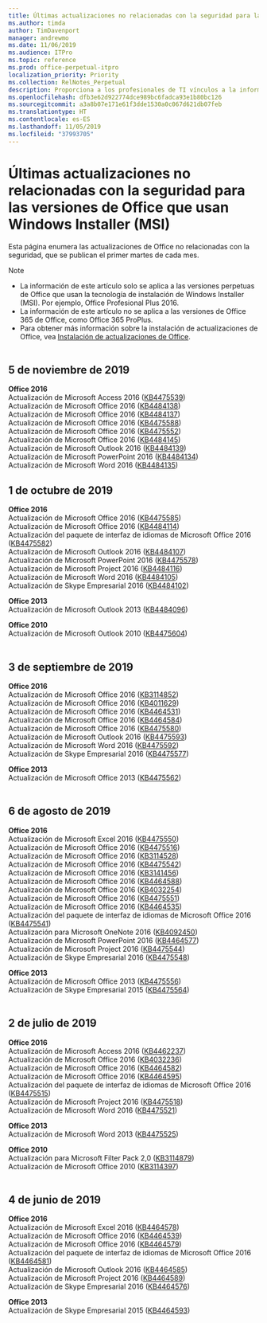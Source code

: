 ```yaml
---
title: Últimas actualizaciones no relacionadas con la seguridad para las versiones de Office que usan Windows Installer (MSI)
ms.author: timda
author: TimDavenport
manager: andrewmo
ms.date: 11/06/2019
ms.audience: ITPro
ms.topic: reference
ms.prod: office-perpetual-itpro
localization_priority: Priority
ms.collection: RelNotes_Perpetual
description: Proporciona a los profesionales de TI vínculos a la información de las últimas actualizaciones no relacionadas con la seguridad de las versiones perpetuas de Office 2016, Office 2013 y Office 2010.
ms.openlocfilehash: dfb3e62d922774dce989bc6fadca93e1b80bc126
ms.sourcegitcommit: a3a8b07e171e61f3dde1530a0c067d621db07feb
ms.translationtype: HT
ms.contentlocale: es-ES
ms.lasthandoff: 11/05/2019
ms.locfileid: "37993705"
---
```

# <a name="latest-non-security-updates-for-versions-of-office-that-use-windows-installer-msi"></a>Últimas actualizaciones no relacionadas con la seguridad para las versiones de Office que usan Windows Installer (MSI)

Esta página enumera las actualizaciones de Office no relacionadas con la seguridad, que se publican el primer martes de cada mes.

> [!NOTE]
> - La información de este artículo solo se aplica a las versiones perpetuas de Office que usan la tecnología de instalación de Windows Installer (MSI). Por ejemplo, Office Profesional Plus 2016.
> - La información de este artículo no se aplica a las versiones de Office 365 de Office, como Office 365 ProPlus.
> - Para obtener más información sobre la instalación de actualizaciones de Office, vea [Instalación de actualizaciones de Office](https://support.office.com/article/2ab296f3-7f03-43a2-8e50-46de917611c5).
<br/><br/>

## <a name="november-5-2019"></a>5 de noviembre de 2019

**Office 2016**<br/>
Actualización de Microsoft Access 2016 ([KB4475539](https://support.microsoft.com/help/4475539)) <br/>
Actualización de Microsoft Office 2016 ([KB4484138](https://support.microsoft.com/help/4484138)) <br/>
Actualización de Microsoft Office 2016 ([KB4484137](https://support.microsoft.com/help/4484137)) <br/>
Actualización de Microsoft Office 2016 ([KB4475588](https://support.microsoft.com/help/4475588)) <br/>
Actualización de Microsoft Office 2016 ([KB4475552](https://support.microsoft.com/help/4475552)) <br/>
Actualización de Microsoft Office 2016 ([KB4484145](https://support.microsoft.com/help/4484145)) <br/>
Actualización de Microsoft Outlook 2016 ([KB4484139](https://support.microsoft.com/help/4484139)) <br/>
Actualización de Microsoft PowerPoint 2016 ([KB4484134](https://support.microsoft.com/help/4484134)) <br/>
Actualización de Microsoft Word 2016 ([KB4484135](https://support.microsoft.com/help/4484135)) <br/>

## <a name="october-1-2019"></a>1 de octubre de 2019

**Office 2016**<br/>
Actualización de Microsoft Office 2016 ([KB4475585](https://support.microsoft.com/help/4475585)) <br/> Actualización de Microsoft Office 2016 ([KB4484114](https://support.microsoft.com/help/4484114)) <br/>
Actualización del paquete de interfaz de idiomas de Microsoft Office 2016 ([KB4475582](https://support.microsoft.com/help/4475582))<br/>
Actualización de Microsoft Outlook 2016 ([KB4484107](https://support.microsoft.com/help/4484107)) <br/>
Actualización de Microsoft PowerPoint 2016 ([KB4475578](https://support.microsoft.com/help/4475578)) <br/>
Actualización de Microsoft Project 2016 ([KB4484116](https://support.microsoft.com/help/4484116)) <br/>
Actualización de Microsoft Word 2016 ([KB4484105](https://support.microsoft.com/help/4484105)) <br/>
Actualización de Skype Empresarial 2016 ([KB4484102](https://support.microsoft.com/help/4484102)) <br/>

**Office 2013**<br/>
Actualización de Microsoft Outlook 2013 ([KB4484096](https://support.microsoft.com/help/4484096))<br/>

**Office 2010**<br/>
Actualización de Microsoft Outlook 2010 ([KB4475604](https://support.microsoft.com/help/4475604))<br/><br/>

## <a name="september-3-2019"></a>3 de septiembre de 2019

**Office 2016**<br/>
Actualización de Microsoft Office 2016 ([KB3114852](https://support.microsoft.com/help/3114852))<br/>
Actualización de Microsoft Office 2016 ([KB4011629](https://support.microsoft.com/help/4011629))<br/>
Actualización de Microsoft Office 2016 ([KB4464531](https://support.microsoft.com/help/4464531))<br/>
Actualización de Microsoft Office 2016 ([KB4464584](https://support.microsoft.com/help/4464584))<br/>
Actualización de Microsoft Office 2016 ([KB4475580](https://support.microsoft.com/help/4475580))<br/>
Actualización de Microsoft Outlook 2016 ([KB4475593](https://support.microsoft.com/help/4475593))<br/>
Actualización de Microsoft Word 2016 ([KB4475592](https://support.microsoft.com/help/4475592))<br/>
Actualización de Skype Empresarial 2016 ([KB4475577](https://support.microsoft.com/help/4475577))<br/>

**Office 2013**<br/>
Actualización de Microsoft Office 2013 ([KB4475562](https://support.microsoft.com/help/4475562))<br/><br/>



## <a name="august-6-2019"></a>6 de agosto de 2019

**Office 2016**<br/>
Actualización de Microsoft Excel 2016 ([KB4475550](https://support.microsoft.com/help/4475550))<br/>
Actualización de Microsoft Office 2016 ([KB4475516](https://support.microsoft.com/help/4475516))<br/>
Actualización de Microsoft Office 2016 ([KB3114528](https://support.microsoft.com/help/3114528))<br/>
Actualización de Microsoft Office 2016 ([KB4475542](https://support.microsoft.com/help/4475542))<br/>
Actualización de Microsoft Office 2016 ([KB3141456](https://support.microsoft.com/help/3141456))<br/>
Actualización de Microsoft Office 2016 ([KB4464588](https://support.microsoft.com/help/4464588))<br/>
Actualización de Microsoft Office 2016 ([KB4032254](https://support.microsoft.com/help/4032254))<br/>
Actualización de Microsoft Office 2016 ([KB4475551](https://support.microsoft.com/help/4475551))<br/>
Actualización de Microsoft Office 2016 ([KB4464535](https://support.microsoft.com/help/4464535))<br/>
Actualización del paquete de interfaz de idiomas de Microsoft Office 2016 ([KB4475541](https://support.microsoft.com/help/4475541))<br/>
Actualización para Microsoft OneNote 2016 ([KB4092450](https://support.microsoft.com/help/4092450))<br/>
Actualización de Microsoft PowerPoint 2016 ([KB4464577](https://support.microsoft.com/help/4464577))<br/>
Actualización de Microsoft Project 2016 ([KB4475544](https://support.microsoft.com/help/4475544))<br/>
Actualización de Skype Empresarial 2016 ([KB4475548](https://support.microsoft.com/help/4475548))<br/>

**Office 2013**<br/>
Actualización de Microsoft Office 2013 ([KB4475556](https://support.microsoft.com/help/4475556))<br/>
Actualización de Skype Empresarial 2015 ([KB4475564](https://support.microsoft.com/help/4475564))<br/><br/>



## <a name="july-2-2019"></a>2 de julio de 2019

**Office 2016**<br/>
Actualización de Microsoft Access 2016 ([KB4462237](https://support.microsoft.com/help/4462237))<br/>
Actualización de Microsoft Office 2016 ([KB4032236](https://support.microsoft.com/help/4032236))<br/>
Actualización de Microsoft Office 2016 ([KB4464582](https://support.microsoft.com/help/4464582))<br/>
Actualización de Microsoft Office 2016 ([KB4464595](https://support.microsoft.com/help/4464595))<br/>
Actualización del paquete de interfaz de idiomas de Microsoft Office 2016 ([KB4475515](https://support.microsoft.com/help/4475515))<br/>
Actualización de Microsoft Project 2016 ([KB4475518](https://support.microsoft.com/help/4475518))<br/>
Actualización de Microsoft Word 2016 ([KB4475521](https://support.microsoft.com/help/4475521))<br/>


**Office 2013**<br/>
Actualización de Microsoft Word 2013 ([KB4475525](https://support.microsoft.com/help/4475525))<br/>


**Office 2010**<br/>
Actualización para Microsoft Filter Pack 2,0 ([KB3114879](https://support.microsoft.com/help/3114879))<br/>Actualización de Microsoft Office 2010 ([KB3114397](https://support.microsoft.com/help/3114397))<br/><br/>

## <a name="june-4-2019"></a>4 de junio de 2019

**Office 2016**<br/>
Actualización de Microsoft Excel 2016 ([KB4464578](https://support.microsoft.com/help/4464578))<br/>
Actualización de Microsoft Office 2016 ([KB4464539](https://support.microsoft.com/help/4464539))<br/>
Actualización de Microsoft Office 2016 ([KB4464579](https://support.microsoft.com/help/4464579))<br/>
Actualización del paquete de interfaz de idiomas de Microsoft Office 2016 ([KB4464581](https://support.microsoft.com/help/4464581))<br/>
Actualización de Microsoft Outlook 2016 ([KB4464585](https://support.microsoft.com/help/4464585))<br/>
Actualización de Microsoft Project 2016 ([KB4464589](https://support.microsoft.com/help/4464589))<br/>
Actualización de Skype Empresarial 2016 ([KB4464576](https://support.microsoft.com/help/4464576))<br/>

**Office 2013**<br/>
Actualización de Skype Empresarial 2015 ([KB4464593](https://support.microsoft.com/help/4464593))<br/>
<br/>
